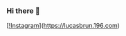 ### Hi there 👋

[[!Instagram](https://img.shields.io/badge/Instagram-E4405F?style=for-the-badge&logo=instagram&logoColor=white)](https://lucasbrun.196.com)
